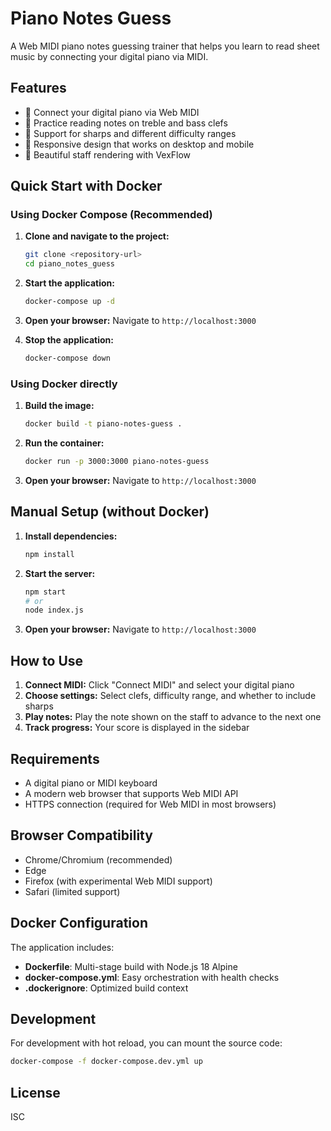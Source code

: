 # Piano Notes Guess

A Web MIDI piano notes guessing trainer that helps you learn to read sheet music by connecting your digital piano via MIDI.

## Features

- 🎹 Connect your digital piano via Web MIDI
- 🎼 Practice reading notes on treble and bass clefs
- 🎵 Support for sharps and different difficulty ranges
- 📱 Responsive design that works on desktop and mobile
- 🎨 Beautiful staff rendering with VexFlow

## Quick Start with Docker

### Using Docker Compose (Recommended)

1. **Clone and navigate to the project:**
   ```bash
   git clone <repository-url>
   cd piano_notes_guess
   ```

2. **Start the application:**
   ```bash
   docker-compose up -d
   ```

3. **Open your browser:**
   Navigate to `http://localhost:3000`

4. **Stop the application:**
   ```bash
   docker-compose down
   ```

### Using Docker directly

1. **Build the image:**
   ```bash
   docker build -t piano-notes-guess .
   ```

2. **Run the container:**
   ```bash
   docker run -p 3000:3000 piano-notes-guess
   ```

3. **Open your browser:**
   Navigate to `http://localhost:3000`

## Manual Setup (without Docker)

1. **Install dependencies:**
   ```bash
   npm install
   ```

2. **Start the server:**
   ```bash
   npm start
   # or
   node index.js
   ```

3. **Open your browser:**
   Navigate to `http://localhost:3000`

## How to Use

1. **Connect MIDI:** Click "Connect MIDI" and select your digital piano
2. **Choose settings:** Select clefs, difficulty range, and whether to include sharps
3. **Play notes:** Play the note shown on the staff to advance to the next one
4. **Track progress:** Your score is displayed in the sidebar

## Requirements

- A digital piano or MIDI keyboard
- A modern web browser that supports Web MIDI API
- HTTPS connection (required for Web MIDI in most browsers)

## Browser Compatibility

- Chrome/Chromium (recommended)
- Edge
- Firefox (with experimental Web MIDI support)
- Safari (limited support)

## Docker Configuration

The application includes:
- **Dockerfile**: Multi-stage build with Node.js 18 Alpine
- **docker-compose.yml**: Easy orchestration with health checks
- **.dockerignore**: Optimized build context

## Development

For development with hot reload, you can mount the source code:

```bash
docker-compose -f docker-compose.dev.yml up
```

## License

ISC
